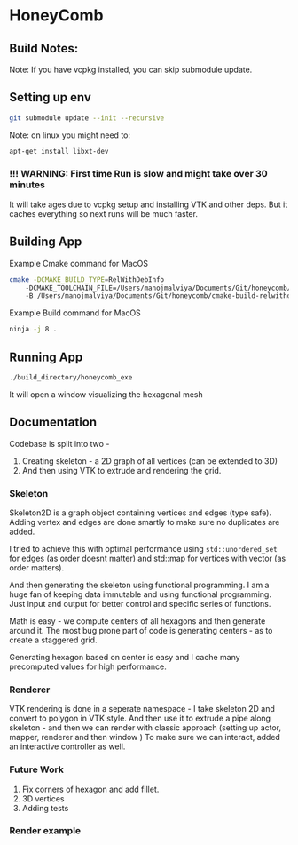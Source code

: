 # HoneyComb

## Build Notes:
Note: If you have vcpkg installed, you can skip submodule update.

## Setting up env
```bash
git submodule update --init --recursive
```

Note: on linux you might need to:
```bash 
apt-get install libxt-dev
```

### !!! WARNING: First time Run is slow and might take over 30 minutes
It will take ages due to vcpkg setup and installing VTK and other deps.
But it caches everything so next runs will be much faster.

## Building App
Example Cmake command for MacOS
```bash
cmake -DCMAKE_BUILD_TYPE=RelWithDebInfo 
    -DCMAKE_TOOLCHAIN_FILE=/Users/manojmalviya/Documents/Git/honeycomb/thirdparty/vcpkg/scripts/buildsystems/vcpkg.cmake -G Ninja -S /Users/manojmalviya/Documents/Git/honeycomb 
    -B /Users/manojmalviya/Documents/Git/honeycomb/cmake-build-relwithdebinfo
```
Example Build command for MacOS
```bash
ninja -j 8 .
```

## Running App
```bash
./build_directory/honeycomb_exe
```
It will open a window visualizing the hexagonal mesh


## Documentation
Codebase is split into two - 
1. Creating skeleton - a 2D graph of all vertices (can be extended to 3D)
2. And then using VTK to extrude and rendering the grid.

### Skeleton
Skeleton2D is a graph object containing vertices and edges (type safe).
Adding vertex and edges are done smartly to make sure no duplicates are added.

I tried to achieve this with optimal performance using 
```std::unordered_set``` for edges (as order doesnt matter) and std::map for vertices with vector (as order matters).

And then generating the skeleton using functional programming. I am a huge fan of keeping data immutable and using functional programming.
Just input and output for better control and specific series of functions.

Math is easy - we compute centers of all hexagons and then generate around it. 
The most bug prone part of code is generating centers - as to create a staggered grid.

Generating hexagon based on center is easy and I cache many precomputed values for high performance. 

### Renderer
VTK rendering is done in a seperate namespace -
I take skeleton 2D and convert to polygon in VTK style. And then use it to extrude a pipe along skeleton - 
and then we can render with classic approach (setting up actor, mapper, renderer and then window )
To make sure we can interact, added an interactive controller as well.


### Future Work
1. Fix corners of hexagon and add fillet. 
2. 3D vertices 
3. Adding tests

### Render example





